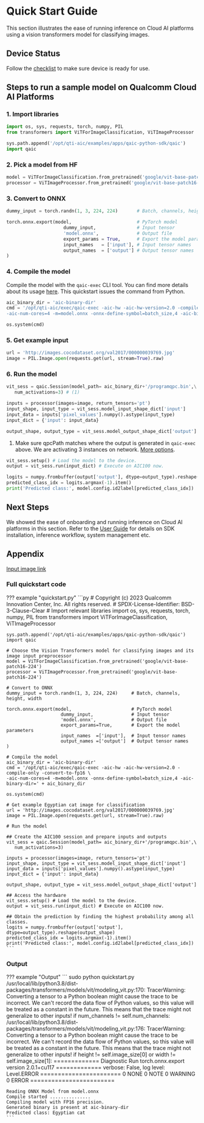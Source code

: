 # Quick Start Guide
This section illustrates the ease of running inference on Cloud AI platforms using a vision transformers model for classifying images. 

## Device Status

Follow the [checklist](../Installation/Checklist/checklist.md) to make sure device is ready for use.


## Steps to run a sample model on Qualcomm Cloud AI Platforms 

### 1. Import libraries

```py
import os, sys, requests, torch, numpy, PIL
from transformers import ViTForImageClassification, ViTImageProcessor

sys.path.append('/opt/qti-aic/examples/apps/qaic-python-sdk/qaic')
import qaic

```

### 2. Pick a model from HF

```py title="Choose the Vision Transformers model for classifying images and its image input preprocessor"
model = ViTForImageClassification.from_pretrained('google/vit-base-patch16-224')
processor = ViTImageProcessor.from_pretrained('google/vit-base-patch16-224')

```

### 3. Convert to ONNX

```py
dummy_input = torch.randn(1, 3, 224, 224)       # Batch, channels, height, width

torch.onnx.export(model,                        # PyTorch model
                     dummy_input,               # Input tensor
                     'model.onnx',              # Output file
                     export_params = True,      # Export the model parameters
                     input_names   = ['input'], # Input tensor names
                     output_names  = ['output'] # Output tensor names
)


```

### 4. Compile the model 

Compile the model with the `qaic-exec` CLI tool. You can find more details about its usage [here](../Inference-Workflow/model-compilation/Compile%20the%20Model.md).
This quickstart issues the command from Python.

```py
aic_binary_dir = 'aic-binary-dir'
cmd = '/opt/qti-aic/exec/qaic-exec -aic-hw -aic-hw-version=2.0 -compile-only -convert-to-fp16 \
-aic-num-cores=4 -m=model.onnx -onnx-define-symbol=batch_size,4 -aic-binary-dir=' + aic_binary_dir

os.system(cmd)
```

### 5. Get example input

```py
url = 'http://images.cocodataset.org/val2017/000000039769.jpg'
image = PIL.Image.open(requests.get(url, stream=True).raw)
```

### 6. Run the model

```py title="Create the AIC100 session and prepare inputs and outputs"
vit_sess = qaic.Session(model_path= aic_binary_dir+'/programqpc.bin',\
   num_activations=3) # (1)

inputs = processor(images=image, return_tensors='pt')
input_shape, input_type = vit_sess.model_input_shape_dict['input']
input_data = inputs['pixel_values'].numpy().astype(input_type) 
input_dict = {'input': input_data}

output_shape, output_type = vit_sess.model_output_shape_dict['output']
```

 1. Make sure qpcPath matches where the output is generated in `qaic-exec` above. We are activating 3 instances on network. [More options](../../Python-API/qaic/qaic.md#parameters).


```py title="Run model on AIC100"
vit_sess.setup() # Load the model to the device.
output = vit_sess.run(input_dict) # Execute on AIC100 now.
```

```py title="Obtain the prediction by finding the highest probability among all classes"
logits = numpy.frombuffer(output['output'], dtype=output_type).reshape(output_shape)
predicted_class_idx = logits.argmax(-1).item()
print('Predicted class:', model.config.id2label[predicted_class_idx]) 
```


## Next Steps

We showed the ease of onboarding and running inference on Cloud AI platforms in this section. Refer to the [User Guide](../index.md) for details on SDK installation, inference workflow, system management etc. 


## Appendix

[Input image link](http://images.cocodataset.org/val2017/000000039769.jpg)

### Full quickstart code
??? example "quickstart.py"
    ```py
    # Copyright (c) 2023 Qualcomm Innovation Center, Inc. All rights reserved.
    # SPDX-License-Identifier: BSD-3-Clause-Clear
    # Import relevant libraries
    import os, sys, requests, torch, numpy, PIL
    from transformers import ViTForImageClassification, ViTImageProcessor
    
    sys.path.append('/opt/qti-aic/examples/apps/qaic-python-sdk/qaic')
    import qaic
    
    # Choose the Vision Transformers model for classifying images and its image input preprocessor
    model = ViTForImageClassification.from_pretrained('google/vit-base-patch16-224')
    processor = ViTImageProcessor.from_pretrained('google/vit-base-patch16-224')
    
    # Convert to ONNX
    dummy_input = torch.randn(1, 3, 224, 224)     # Batch, channels, height, width
    
    torch.onnx.export(model,                      # PyTorch model
                        dummy_input,              # Input tensor
                        'model.onnx',             # Output file
                        export_params=True,       # Export the model parameters
                        input_names  =['input'],  # Input tensor names
                        output_names =['output']  # Output tensor names
    )
    
    # Compile the model 
    aic_binary_dir = 'aic-binary-dir'
    cmd = '/opt/qti-aic/exec/qaic-exec -aic-hw -aic-hw-version=2.0 -compile-only -convert-to-fp16 \
    -aic-num-cores=4 -m=model.onnx -onnx-define-symbol=batch_size,4 -aic-binary-dir=' + aic_binary_dir
    
    os.system(cmd)
    
    # Get example Egyptian cat image for classification
    url = 'http://images.cocodataset.org/val2017/000000039769.jpg'
    image = PIL.Image.open(requests.get(url, stream=True).raw)
    
    # Run the model
    
    ## Create the AIC100 session and prepare inputs and outputs
    vit_sess = qaic.Session(model_path= aic_binary_dir+'/programqpc.bin',\
       num_activations=3)
    
    inputs = processor(images=image, return_tensors='pt')
    input_shape, input_type = vit_sess.model_input_shape_dict['input']
    input_data = inputs['pixel_values'].numpy().astype(input_type) 
    input_dict = {'input': input_data}
    
    output_shape, output_type = vit_sess.model_output_shape_dict['output']
    
    ## Access the hardware
    vit_sess.setup() # Load the model to the device.
    output = vit_sess.run(input_dict) # Execute on AIC100 now.
    
    ## Obtain the prediction by finding the highest probability among all classes.
    logits = numpy.frombuffer(output['output'], dtype=output_type).reshape(output_shape)
    predicted_class_idx = logits.argmax(-1).item()
    print('Predicted class:', model.config.id2label[predicted_class_idx]) 
    ```
### Output
??? example "Output"
    ```
    sudo python quickstart.py                  
    /usr/local/lib/python3.8/dist-packages/transformers/models/vit/modeling_vit.py:170: TracerWarning: Converting a  tensor to a Python boolean might cause the trace to be incorrect. We can't record the data flow of Python  values, so this value will be treated as a constant in the future. This means that the trace might not  generalize to other inputs!
    if num_channels != self.num_channels:
    /usr/local/lib/python3.8/dist-packages/transformers/models/vit/modeling_vit.py:176: TracerWarning: Converting a  tensor to a Python boolean might cause the trace to be incorrect. We can't record the data flow of Python  values, so this value will be treated as a constant in the future. This means that the trace might not  generalize to other inputs!
    if height != self.image_size[0] or width != self.image_size[1]:
    ============= Diagnostic Run torch.onnx.export version 2.0.1+cu117 =============
    verbose: False, log level: Level.ERROR
    ======================= 0 NONE 0 NOTE 0 WARNING 0 ERROR ========================
 
    Reading ONNX Model from model.onnx
    Compile started ............... 
    Compiling model with FP16 precision.
    Generated binary is present at aic-binary-dir
    Predicted class: Egyptian cat
    ```